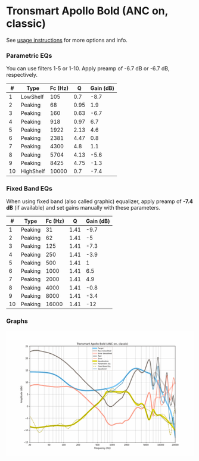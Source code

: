 # Tronsmart Apollo Bold (ANC on, classic)
See [usage instructions](https://github.com/jaakkopasanen/AutoEq#usage) for more options and info.

### Parametric EQs
You can use filters 1-5 or 1-10. Apply preamp of -6.7 dB or -6.7 dB, respectively.

|   # | Type      |   Fc (Hz) |    Q |   Gain (dB) |
|-----|-----------|-----------|------|-------------|
|   1 | LowShelf  |       105 | 0.7  |        -8.7 |
|   2 | Peaking   |        68 | 0.95 |         1.9 |
|   3 | Peaking   |       160 | 0.63 |        -6.7 |
|   4 | Peaking   |       918 | 0.97 |         6.7 |
|   5 | Peaking   |      1922 | 2.13 |         4.6 |
|   6 | Peaking   |      2381 | 4.47 |         0.8 |
|   7 | Peaking   |      4300 | 4.8  |         1.1 |
|   8 | Peaking   |      5704 | 4.13 |        -5.6 |
|   9 | Peaking   |      8425 | 4.75 |        -1.3 |
|  10 | HighShelf |     10000 | 0.7  |        -7.4 |

### Fixed Band EQs
When using fixed band (also called graphic) equalizer, apply preamp of **-7.4 dB** (if available) and set gains manually with these parameters.

|   # | Type    |   Fc (Hz) |    Q |   Gain (dB) |
|-----|---------|-----------|------|-------------|
|   1 | Peaking |        31 | 1.41 |        -9.7 |
|   2 | Peaking |        62 | 1.41 |        -5   |
|   3 | Peaking |       125 | 1.41 |        -7.3 |
|   4 | Peaking |       250 | 1.41 |        -3.9 |
|   5 | Peaking |       500 | 1.41 |         1   |
|   6 | Peaking |      1000 | 1.41 |         6.5 |
|   7 | Peaking |      2000 | 1.41 |         4.9 |
|   8 | Peaking |      4000 | 1.41 |        -0.8 |
|   9 | Peaking |      8000 | 1.41 |        -3.4 |
|  10 | Peaking |     16000 | 1.41 |       -12   |

### Graphs
![](./Tronsmart%20Apollo%20Bold%20(ANC%20on,%20classic).png)
